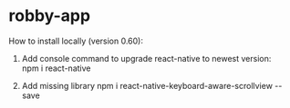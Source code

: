 # robby-app

How to install locally (version 0.60):

1. Add console command to upgrade react-native to newest version:  
  npm i react-native
  
2. Add missing library
  npm i react-native-keyboard-aware-scrollview --save
